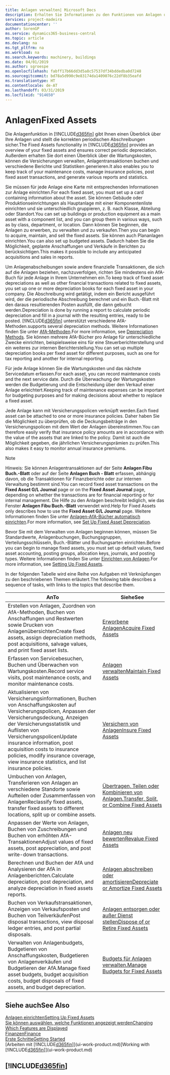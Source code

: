 ```yaml
---
title: Anlagen verwalten| Microsoft Docs
description: Erhalten Sie Informationen zu den Funktionen von Anlagen und eine Übersicht , wie mit Anlagen gearbeitet wird.
services: project-madeira
documentationcenter: ''
author: SorenGP
ms.service: dynamics365-business-central
ms.topic: article
ms.devlang: na
ms.tgt_pltfrm: na
ms.workload: na
ms.search.keywords: machinery, buildings
ms.date: 04/01/2019
ms.author: sgroespe
ms.openlocfilehash: fabff17b66dd3d5a8c57537df34bddedba0d7248
ms.sourcegitcommit: bd78a5d990c9e83174da1409076c22df8b35eafd
ms.translationtype: HT
ms.contentlocale: de-AT
ms.lasthandoff: 03/31/2019
ms.locfileid: "914650"
---
```

# <a name="fixed-assets"></a><span data-ttu-id="da76a-103">Anlagen</span><span class="sxs-lookup"><span data-stu-id="da76a-103">Fixed Assets</span></span>
<span data-ttu-id="da76a-104">Die Anlagenfunktion in [!INCLUDE[d365fin](includes/d365fin_md.md)] gibt Ihnen einen Überblick über Ihre Anlagen und stellt die korrekten periodischen Abschreibungen sicher.</span><span class="sxs-lookup"><span data-stu-id="da76a-104">The Fixed Assets functionality in [!INCLUDE[d365fin](includes/d365fin_md.md)] provides an overview of your fixed assets and ensures correct periodic depreciation.</span></span> <span data-ttu-id="da76a-105">Außerdem erhalten Sie dort einen Überblick über die Wartungskosten, können die Versicherungen verwalten, Anlagentransaktionen buchen und verschiedene Berichte und Statistiken generieren.</span><span class="sxs-lookup"><span data-stu-id="da76a-105">It also enables you to keep track of your maintenance costs, manage insurance policies, post fixed asset transactions, and generate various reports and statistics.</span></span>

<span data-ttu-id="da76a-106">Sie müssen für jede Anlage eine Karte mit entsprechenden Informationen zur Anlage einrichten.</span><span class="sxs-lookup"><span data-stu-id="da76a-106">For each fixed asset, you must set up a card containing information about the asset.</span></span> <span data-ttu-id="da76a-107">Sie können Gebäude oder Produktionseinrichtungen als Hauptanlage mit einer Komponentenliste einrichten und sie unterschiedlich gruppieren, z. B. nach Klasse, Abteilung oder Standort.</span><span class="sxs-lookup"><span data-stu-id="da76a-107">You can set up buildings or production equipment as a main asset with a component list, and you can group them in various ways, such as by class, department, or location.</span></span> <span data-ttu-id="da76a-108">Dann können Sie beginnen, die Anlagen zu erwerben, zu verwalten und zu verkaufen.</span><span class="sxs-lookup"><span data-stu-id="da76a-108">Then you can begin to acquire, maintain, and sell the fixed assets.</span></span> <span data-ttu-id="da76a-109">Sie können auch Plananlagen einrichten.</span><span class="sxs-lookup"><span data-stu-id="da76a-109">You can also set up budgeted assets.</span></span> <span data-ttu-id="da76a-110">Dadurch haben Sie die Möglichkeit, geplante Anschaffungen und Verkäufe in Berichten zu berücksichtigen.</span><span class="sxs-lookup"><span data-stu-id="da76a-110">This makes it possible to include any anticipated acquisitions and sales in reports.</span></span>

<span data-ttu-id="da76a-111">Um Anlagenabscheibungen sowie andere finanzielle Transaktionen, die sich auf die Anlagen beziehen, nachzuverfolgen, richten Sie mindestens ein AfA-Buch für jede Anlage in Ihrem Unternehmen ein.</span><span class="sxs-lookup"><span data-stu-id="da76a-111">To keep track of fixed asset depreciations as well as other financial transactions related to fixed assets, you set up one or more depreciation books for each fixed asset in your company.</span></span> <span data-ttu-id="da76a-112">Die Abschreibung wird getätigt, indem ein Bericht ausgeführt wird, der die periodische Abschreibung berechnet und ein Buch.-Blatt mit den daraus resultierenden Posten ausfüllt, die dann gebucht werden.</span><span class="sxs-lookup"><span data-stu-id="da76a-112">Depreciation is done by running a report to calculate periodic depreciation and fill in a journal with the resulting entries, ready to be posted.</span></span> [!INCLUDE[d365fin](includes/d365fin_md.md)] <span data-ttu-id="da76a-113">unterstützt verschiedene AfA-Methoden.</span><span class="sxs-lookup"><span data-stu-id="da76a-113">supports several depreciation methods.</span></span> <span data-ttu-id="da76a-114">Weitere Informationen finden Sie unter [AfA-Methoden](fa-depreciation-methods.md).</span><span class="sxs-lookup"><span data-stu-id="da76a-114">For more information, see [Depreciation Methods](fa-depreciation-methods.md).</span></span> <span data-ttu-id="da76a-115">Sie können mehrere AfA-Bücher pro Anlage für unterschiedliche Zwecke einrichten, beispielsweise eins für eine Steuerberichterstellung und ein weiteres zur internen Berichterstellung.</span><span class="sxs-lookup"><span data-stu-id="da76a-115">You can set up multiple depreciation books per fixed asset for different purposes, such as one for tax reporting and another for internal reporting.</span></span>

<span data-ttu-id="da76a-116">Für jede Anlage können Sie die Wartungskosten und das nächste Servicedatum erfassen.</span><span class="sxs-lookup"><span data-stu-id="da76a-116">For each asset, you can record maintenance costs and the next service date.</span></span> <span data-ttu-id="da76a-117">Durch die Überwachung der Wartungskosten werden die Budgetierung und die Entscheidung über den Verkauf einer Anlage erleichtert.</span><span class="sxs-lookup"><span data-stu-id="da76a-117">Keeping track of maintenance expenses can be important for budgeting purposes and for making decisions about whether to replace a fixed asset.</span></span>

<span data-ttu-id="da76a-118">Jede Anlage kann mit Versicherungspolicen verknüpft werden.</span><span class="sxs-lookup"><span data-stu-id="da76a-118">Each fixed asset can be attached to one or more insurance policies.</span></span> <span data-ttu-id="da76a-119">Daher haben Sie die Möglichkeit zu überprüfen, ob die Deckungsbeiträge in den Versicherungspolicen mit dem Wert der Anlagen übereinstimmen.</span><span class="sxs-lookup"><span data-stu-id="da76a-119">You can therefore easily verify that insurance policy amounts are in accordance with the value of the assets that are linked to the policy.</span></span> <span data-ttu-id="da76a-120">Damit ist auch die Möglichkeit gegeben, die jährlichen Versicherungsprämien zu prüfen.</span><span class="sxs-lookup"><span data-stu-id="da76a-120">This also makes it easy to monitor annual insurance premiums.</span></span>

> [!NOTE]  
>   <span data-ttu-id="da76a-121">Hinweis: Sie können Anlagentransaktionen auf der Seite **Anlagen Fibu Buch.-Blatt** oder auf der Seite **Anlagen Buch - Blatt** erfassen, abhängig davon, ob die Transaktionen für Finanzberichte oder zur internen Verwaltung bestimmt sind.</span><span class="sxs-lookup"><span data-stu-id="da76a-121">You can record fixed asset transactions on the **Fixed Asset G/L Journal** page or on the **Fixed Asset Journal** page, depending on whether the transactions are for financial reporting or for internal management.</span></span> <span data-ttu-id="da76a-122">Die Hilfe zu den Anlagen beschreibt lediglich, wie das Fenster **Anlagen Fibu Buch.-Blatt** verwendet wird.</span><span class="sxs-lookup"><span data-stu-id="da76a-122">Help for Fixed Assets only describes how to use the **Fixed Asset G/L Journal** page.</span></span> <span data-ttu-id="da76a-123">Weitere Informationen finden Sie unter [Anlagen-AfA-Bücher automatisch einrichten](fa-how-setup-depreciation.md).</span><span class="sxs-lookup"><span data-stu-id="da76a-123">For more information, see [Set Up Fixed Asset Depreciation](fa-how-setup-depreciation.md).</span></span>

<span data-ttu-id="da76a-124">Bevor Sie mit dem Verwalten von Anlagen beginnen können, müssen Sie Standardwerte, Anlagenbuchungen,  Buchungsgruppen, Verteilungsschlüsseln, Buch.-Blätter und Buchungsarten einrichten.</span><span class="sxs-lookup"><span data-stu-id="da76a-124">Before you can begin to manage fixed assets, you must set up default values, fixed asset accounting, posting groups, allocation keys, journals, and posting types.</span></span> <span data-ttu-id="da76a-125">Weitere Informationen finden Sie unter [Einrichten von Anlagen](fa-setup.md).</span><span class="sxs-lookup"><span data-stu-id="da76a-125">For more information, see [Setting Up Fixed Assets](fa-setup.md).</span></span>

<span data-ttu-id="da76a-126">In der folgenden Tabelle wird eine Reihe von Aufgaben mit Verknüpfungen zu den beschriebenen Themen erläutert.</span><span class="sxs-lookup"><span data-stu-id="da76a-126">The following table describes a sequence of tasks, with links to the topics that describe them.</span></span>

| <span data-ttu-id="da76a-127">An</span><span class="sxs-lookup"><span data-stu-id="da76a-127">To</span></span> | <span data-ttu-id="da76a-128">Siehe</span><span class="sxs-lookup"><span data-stu-id="da76a-128">See</span></span> |
| --- | --- |
| <span data-ttu-id="da76a-129">Erstellen von Anlagen, Zuordnen von AfA-Methoden, Buchen von Anschaffungen und Restwerten sowie Drucken von Anlagenübersichten</span><span class="sxs-lookup"><span data-stu-id="da76a-129">Create fixed assets, assign depreciation methods, post acquisitions, salvage values, and print fixed asset lists.</span></span> |[<span data-ttu-id="da76a-130">Erworbene Anlagen</span><span class="sxs-lookup"><span data-stu-id="da76a-130">Acquire Fixed Assets</span></span>](fa-how-acquire.md) |
| <span data-ttu-id="da76a-131">Erfassen von Servicebesuchen, Buchen und Überwachen von Wartungskosten.</span><span class="sxs-lookup"><span data-stu-id="da76a-131">Record service visits, post maintenance costs, and monitor maintenance costs.</span></span> |[<span data-ttu-id="da76a-132">Anlagen verwalten</span><span class="sxs-lookup"><span data-stu-id="da76a-132">Maintain Fixed Assets</span></span>](fa-how-maintain.md) |
| <span data-ttu-id="da76a-133">Aktualisieren von Versicherungsinformationen, Buchen von Anschaffungskosten auf Versicherungspolicen, Anpassen der Versicherungsdeckung, Anzeigen der Versicherungsstatistik und Auflisten von Versicherungspolicen</span><span class="sxs-lookup"><span data-stu-id="da76a-133">Update insurance information, post acquisition costs to insurance policies, modify insurance coverage, view insurance statistics, and list insurance policies.</span></span> |[<span data-ttu-id="da76a-134">Versichern von Anlagen</span><span class="sxs-lookup"><span data-stu-id="da76a-134">Insure Fixed Assets</span></span>](fa-how-insure.md) |
| <span data-ttu-id="da76a-135">Umbuchen von Anlagen, Transferieren von Anlagen an verschiedene Standorte sowie Aufteilen oder Zusammenfassen von Anlagen</span><span class="sxs-lookup"><span data-stu-id="da76a-135">Reclassify fixed assets, transfer fixed assets to different locations, split up or combine assets.</span></span> |[<span data-ttu-id="da76a-136">Übertragen, Teilen oder Kombinieren von Anlagen.</span><span class="sxs-lookup"><span data-stu-id="da76a-136">Transfer, Split, or Combine Fixed Assets</span></span>](fa-how-trans-split-combine.md) |
| <span data-ttu-id="da76a-137">Anpassen der Werte von Anlagen, Buchen von Zuschreibungen und Buchen von erhöhten AfA-Transaktionen</span><span class="sxs-lookup"><span data-stu-id="da76a-137">Adjust values of fixed assets, post appreciation, and post write-down transactions.</span></span> |[<span data-ttu-id="da76a-138">Anlagen neu bewerten</span><span class="sxs-lookup"><span data-stu-id="da76a-138">Revalue Fixed Assets</span></span>](fa-how-revalue.md) |
| <span data-ttu-id="da76a-139">Berechnen und Buchen der AfA und Analysieren der AfA in Anlagenberichten.</span><span class="sxs-lookup"><span data-stu-id="da76a-139">Calculate depreciation, post depreciation, and  analyze depreciation in fixed assets reports.</span></span> |[<span data-ttu-id="da76a-140">Anlagen abschreiben oder amortisieren</span><span class="sxs-lookup"><span data-stu-id="da76a-140">Depreciate or Amortize Fixed Assets</span></span>](fa-how-depreciate-amortize.md) |
| <span data-ttu-id="da76a-141">Buchen von Verkaufstransaktionen, Anzeigen von Verkaufsposten und Buchen von Teilverkäufen</span><span class="sxs-lookup"><span data-stu-id="da76a-141">Post disposal transactions, view disposal ledger entries, and post partial disposals.</span></span> |[<span data-ttu-id="da76a-142">Anlagen entsorgen oder außer Dienst stellen</span><span class="sxs-lookup"><span data-stu-id="da76a-142">Dispose of or Retire Fixed Assets</span></span>](fa-how-dispose-retire.md) |
| <span data-ttu-id="da76a-143">Verwalten von Anlagenbudgets, Budgetieren von Anschaffungskosten, Budgetieren von Anlagenverkäufen und Budgetieren der AfA.</span><span class="sxs-lookup"><span data-stu-id="da76a-143">Manage fixed asset budgets, budget acquisition costs, budget disposals of fixed assets, and budget depreciation.</span></span> |[<span data-ttu-id="da76a-144">Budgets für Anlagen verwalten.</span><span class="sxs-lookup"><span data-stu-id="da76a-144">Manage Budgets for Fixed Assets</span></span>](fa-how-manage-budgets.md) |

## <a name="see-also"></a><span data-ttu-id="da76a-145">Siehe auch</span><span class="sxs-lookup"><span data-stu-id="da76a-145">See Also</span></span>
[<span data-ttu-id="da76a-146">Anlagen einrichten</span><span class="sxs-lookup"><span data-stu-id="da76a-146">Setting Up Fixed Assets</span></span>](fa-setup.md)  
[<span data-ttu-id="da76a-147">Sie können auswählen, welche Funktionen angezeigt werden</span><span class="sxs-lookup"><span data-stu-id="da76a-147">Changing Which Features are Displayed</span></span>](ui-experiences.md)  
[<span data-ttu-id="da76a-148">Finanzen</span><span class="sxs-lookup"><span data-stu-id="da76a-148">Finance</span></span>](finance.md)  
[<span data-ttu-id="da76a-149">Erste Schritte</span><span class="sxs-lookup"><span data-stu-id="da76a-149">Getting Started</span></span>](product-get-started.md)  
<span data-ttu-id="da76a-150">[Arbeiten mit [!INCLUDE[d365fin](includes/d365fin_md.md)]](ui-work-product.md)</span><span class="sxs-lookup"><span data-stu-id="da76a-150">[Working with [!INCLUDE[d365fin](includes/d365fin_md.md)]](ui-work-product.md)</span></span>

## [!INCLUDE[d365fin](includes/free_trial_md.md)]  
 
